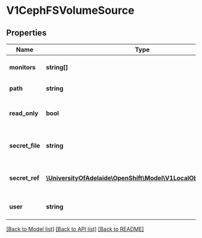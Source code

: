 # V1CephFSVolumeSource

## Properties
Name | Type | Description | Notes
------------ | ------------- | ------------- | -------------
**monitors** | **string[]** | Required: Monitors is a collection of Ceph monitors More info: http://releases.k8s.io/HEAD/examples/volumes/cephfs/README.md#how-to-use-it | 
**path** | **string** | Optional: Used as the mounted root, rather than the full Ceph tree, default is / | [optional] 
**read_only** | **bool** | Optional: Defaults to false (read/write). ReadOnly here will force the ReadOnly setting in VolumeMounts. More info: http://releases.k8s.io/HEAD/examples/volumes/cephfs/README.md#how-to-use-it | [optional] 
**secret_file** | **string** | Optional: SecretFile is the path to key ring for User, default is /etc/ceph/user.secret More info: http://releases.k8s.io/HEAD/examples/volumes/cephfs/README.md#how-to-use-it | [optional] 
**secret_ref** | [**\UniversityOfAdelaide\OpenShift\Model\V1LocalObjectReference**](V1LocalObjectReference.md) | Optional: SecretRef is reference to the authentication secret for User, default is empty. More info: http://releases.k8s.io/HEAD/examples/volumes/cephfs/README.md#how-to-use-it | [optional] 
**user** | **string** | Optional: User is the rados user name, default is admin More info: http://releases.k8s.io/HEAD/examples/volumes/cephfs/README.md#how-to-use-it | [optional] 

[[Back to Model list]](../README.md#documentation-for-models) [[Back to API list]](../README.md#documentation-for-api-endpoints) [[Back to README]](../README.md)


